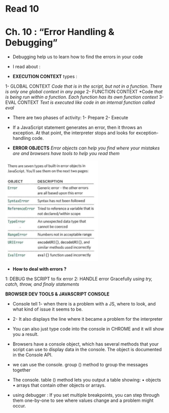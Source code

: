 # Read 10
#  Ch. 10 : “Error Handling & Debugging”

- Debugging help us to learn how to find the errors in your code 

- I read about :
* **EXECUTION CONTEXT** types : 

1- GLOBAL CONTEXT *Code that is in the script, but not in a function. There is only one global context in any page*
2- FUNCTION CONTEXT *Code *that is being run within a function. Each function has its own function context*
3- EVAL CONTEXT  *Text is executed like code in an internal function called eval*

*  There are two phases of activity: 
1- Prepare
2- Execute 

* If a JavaScript statement generates an error, then it throws an exception.
 At that point, the interpreter stops and looks for exception-handling code. 

 * **ERROR OBJECTS** 
*Error objects can help you find where your mistakes are and browsers have tools to help you read them*

![image](img/22.png)

* **How to deal with errors ?**

1: DEBUG the SCRIPT to fix error
2: HANDLE error Gracefully *using try, catch, throw, and finaly statements*

 **BROWSER DEV TOOLS & JAVASCRIPT CONSOLE**

- Console tell 1- when there is a problem with a JS, where to look, and what kind of issue it seems to be. 
- 2- It also displays the line where it became a problem for the interpreter
- You can also just type code into the console in CHROME and it will show you a result.

- Browsers have a console object, which has several methods that your script can use to display data in the console.
 The object is documented in the Console API. 

 - we can use the console. group () method to group the messages together
- The console. table () method lets you output a table showing: • objects • arrays that contain other objects or arrays.

- using debugger : 
If you set multiple breakpoints, you can step through them one-by-one to see where values change and a problem might occur. 



